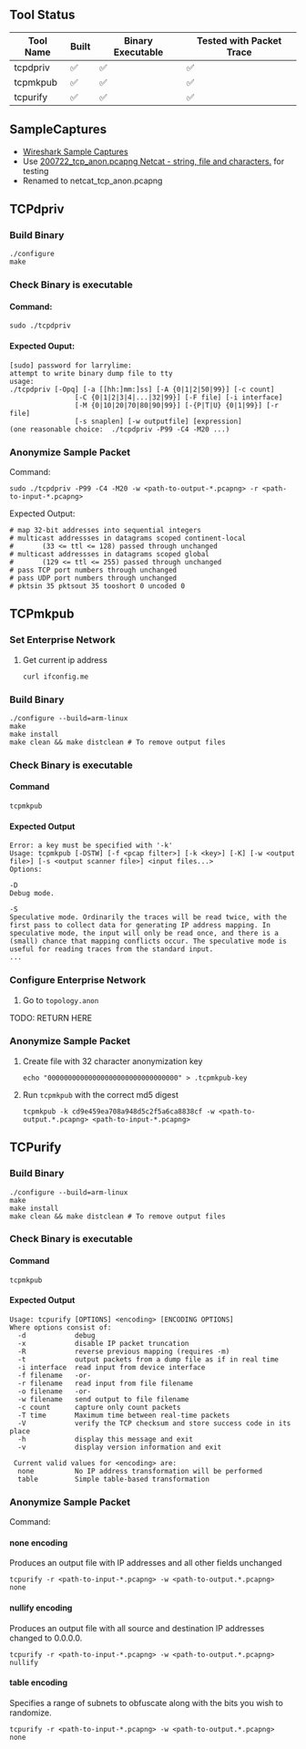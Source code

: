 ## Tool Status

| Tool Name | Built | Binary Executable | Tested with Packet Trace |
| --------- | ----- | ----------------- | ------------------------ |
| tcpdpriv  | ✅    | ✅                | ✅                       |
| tcpmkpub  | ✅    | ✅                | ✅                       |
| tcpurify  | ✅    | ✅                | ✅                       |

## SampleCaptures

- [Wireshark Sample Captures](https://wiki.wireshark.org/SampleCaptures#sample-captures)
- Use [200722_tcp_anon.pcapng Netcat - string, file and characters.](https://wiki.wireshark.org/uploads/__moin_import__/attachments/SampleCaptures/200722_tcp_anon.pcapng) for testing
- Renamed to netcat_tcp_anon.pcapng

## TCPdpriv

### Build Binary

```shell
./configure
make
```

### Check Binary is executable

#### Command:

```shell
sudo ./tcpdpriv
```

#### Expected Ouput:

```
[sudo] password for larrylime:
attempt to write binary dump file to tty
usage:
./tcpdpriv [-Opq] [-a [[hh:]mm:]ss] [-A {0|1|2|50|99}] [-c count]
                [-C {0|1|2|3|4|...|32|99}] [-F file] [-i interface]
                [-M {0|10|20|70|80|90|99}] [-{P|T|U} {0|1|99}] [-r file]
                [-s snaplen] [-w outputfile] [expression]
(one reasonable choice:  ./tcpdpriv -P99 -C4 -M20 ...)
```

### Anonymize Sample Packet

Command:

```shell
sudo ./tcpdpriv -P99 -C4 -M20 -w <path-to-output-*.pcapng> -r <path-to-input-*.pcapng>
```

Expected Output:

```
# map 32-bit addresses into sequential integers
# multicast addressses in datagrams scoped continent-local
#       (33 <= ttl <= 128) passed through unchanged
# multicast addressses in datagrams scoped global
#       (129 <= ttl <= 255) passed through unchanged
# pass TCP port numbers through unchanged
# pass UDP port numbers through unchanged
# pktsin 35 pktsout 35 tooshort 0 uncoded 0
```

## TCPmkpub

### Set Enterprise Network

1. Get current ip address
   ```shell
   curl ifconfig.me
   ```

### Build Binary

```shell
./configure --build=arm-linux
make
make install
make clean && make distclean # To remove output files
```

### Check Binary is executable

#### Command

```shell
tcpmkpub
```

#### Expected Output

```
Error: a key must be specified with '-k'
Usage: tcpmkpub [-DSTW] [-f <pcap filter>] [-k <key>] [-K] [-w <output file>] [-s <output scanner file>] <input files...>
Options:

-D
Debug mode.

-S
Speculative mode. Ordinarily the traces will be read twice, with the first pass to collect data for generating IP address mapping. In speculative mode, the input will only be read once, and there is a (small) chance that mapping conflicts occur. The speculative mode is useful for reading traces from the standard input.
...
```

### Configure Enterprise Network

1. Go to `topology.anon`

TODO: RETURN HERE

### Anonymize Sample Packet

1. Create file with 32 character anonymization key

   ```
   echo "00000000000000000000000000000000" > .tcpmkpub-key
   ```

2. Run `tcpmkpub` with the correct md5 digest
   ```shell
   tcpmkpub -k cd9e459ea708a948d5c2f5a6ca8838cf -w <path-to-output.*.pcapng> <path-to-input-*.pcapng>
   ```

## TCPurify

### Build Binary

```shell
./configure --build=arm-linux
make
make install
make clean && make distclean # To remove output files
```

### Check Binary is executable

#### Command

```shell
tcpmkpub
```

#### Expected Output

```
Usage: tcpurify [OPTIONS] <encoding> [ENCODING OPTIONS]
Where options consist of:
  -d            debug
  -x            disable IP packet truncation
  -R            reverse previous mapping (requires -m)
  -t            output packets from a dump file as if in real time
  -i interface  read input from device interface
  -f filename   -or-
  -r filename   read input from file filename
  -o filename   -or-
  -w filename   send output to file filename
  -c count      capture only count packets
  -T time       Maximum time between real-time packets
  -V            verify the TCP checksum and store success code in its place
  -h            display this message and exit
  -v            display version information and exit

 Current valid values for <encoding> are:
  none          No IP address transformation will be performed
  table         Simple table-based transformation
```

### Anonymize Sample Packet

Command:

#### none encoding

Produces an output file with IP addresses and all other fields unchanged

```shell
tcpurify -r <path-to-input-*.pcapng> -w <path-to-output.*.pcapng>  none
```

#### nullify encoding

Produces an output file with all source and destination IP addresses changed to 0.0.0.0.

```shell
tcpurify -r <path-to-input-*.pcapng> -w <path-to-output.*.pcapng>  nullify
```

#### table encoding

Specifies a range of subnets to obfuscate along with the bits you wish to randomize.

```shell
tcpurify -r <path-to-input-*.pcapng> -w <path-to-output.*.pcapng>  none
```
